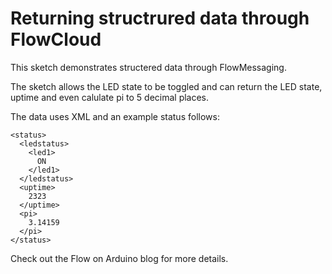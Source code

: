 # Returning structrured data through FlowCloud

This sketch demonstrates structered data through FlowMessaging.

The sketch allows the LED state to be toggled and can return the LED state, uptime and even calulate pi to 5 decimal places.

The data uses XML and an example status follows:
```
<status>
  <ledstatus>
    <led1>
      ON
    </led1>
  </ledstatus>
  <uptime>
    2323
  </uptime>
  <pi>
    3.14159
  </pi>
</status>
```

Check out the Flow on Arduino blog for more details. 